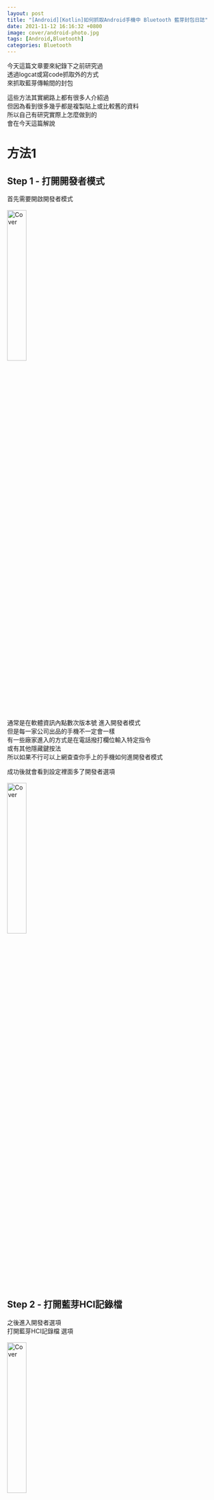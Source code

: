```yaml
---
layout: post
title: "[Android][Kotlin]如何抓取Android手機中 Bluetooth 藍芽封包日誌"
date: 2021-11-12 16:16:32 +0800
image: cover/android-photo.jpg
tags: [Android,Bluetooth]
categories: Bluetooth
---
```


今天這篇文章要來紀錄下之前研究過 <br>
透過logcat或寫code抓取外的方式<br>
來抓取藍芽傳輸間的封包<br>

這些方法其實網路上都有很多人介紹過<br>
但因為看到很多幾乎都是複製貼上或比較舊的資料<br>
所以自己有研究實際上怎麼做到的<br>
會在今天這篇解說<br>

<h1>方法1</h1>
<h2>Step 1 - 打開開發者模式</h2>
首先需要開啟開發者模式<br>
<br>
<img src="/images/bluetooth/open_developer.png" alt="Cover" width="30%" >
<br>

通常是在軟體資訊內點數次版本號 進入開發者模式<br>
但是每一家公司出品的手機不一定會一樣<br>
有一些廠家進入的方式是在電話撥打欄位輸入特定指令<br>
或有其他隱藏鍵按法<br>
所以如果不行可以上網查查你手上的手機如何進開發者模式<br>

成功後就會看到設定裡面多了開發者選項<br>
<br>
<img src="/images/bluetooth/developer.png" alt="Cover" width="30%" >
<br>

<h2>Step 2 - 打開藍芽HCI記錄檔</h2>
之後進入開發者選項<br>
打開藍芽HCI記錄檔 選項<br>
<br>
<img src="/images/bluetooth/open_hci.png" alt="Cover" width="30%" >
<br>
<br>
那打開這個選項後<br>
就會讓系統幫你記錄 藍芽的 HCI snoop log <br>


我爬文到這邊遇到個問題<br>
比較舊版Android的手機會把HCI log 存在 /sdcard 或/stroage<br>
後來的版本有可能存進不同的路徑<br>
而且是存進沒有權限可以read的目錄裡<br>
<br>
導致就算我有這個檔案也沒辦法看<br>
除非你有辦法得到這台手機的root權限或adb shell su權限<br>
不然通常很難用簡單方法來閱讀<br>

所以如果你的手機跟我一樣沒有存在有權限read的目錄<br>
可能可以參考下面步驟去dump出來<br>

<h2>Step 3 - 安裝CLI工具 ADB</h2>

ADB是Android開發時常用到的Debug工具<br>
如果你有安裝Android Studio 的話<br>
他會內建在安裝目錄下的platform tool內<br>
<br>
如果你想要全域使用的話<br>
可以在環境變數中設定<br>
<br>
沒有開發Android習慣<br>
純粹想測試藍芽log的可以透過下列網址下載<br><br>
<a href="https://developer.android.com/studio/releases/platform-tools" class="btn btn-primary" role="button">查看Android Platform Tool</a>
<br>

<h2>Step 4 - 連接手機並確認USB調用模式</h2>
確認有開啟開發者模式中的USB調用模式<br>
並確認有連接上pc端<br>
可以用下面指令確認<br>

```
adb devices
```

如果有看到<br>
類似下方訊息<br>

```
List of devices attached
LXXXXXGYPXXCXXXXXX7	device
```

就是有連到了 <br>

<h2>Step 5 - Dump bluetooth HCI log file</h2>

因為遇到檔案存在沒權限讀的地方<br>
所以需要使用指令來dump出來<br>
首先你要執行上方的步驟<br>
包含開啟藍芽HCI擷取<br>
並且啟動藍芽相關操作<br>
讓系統產生log<br>

這邊是一小段shell script

<script src="https://gist.github.com/KuanChunChen/8d55a3492f8cafbfd86196ce8f6d610d.js"></script>

可以直接複製去跑shell<br>
亦可以一行一行複製到terminal去執行
其中主要是使用了

```
adb bugreport <FileName>
```
因為原本不能read存有log的目錄
所以使用
指令bugreport<br>
可以幫你dump出<br>
當前Android手機內的系統log<br>
並壓縮成zip檔案到當前目錄
所以我的script我就先pushd到/tmp目錄<br>
不過這邊都是看個人使用習慣<br>
可以自行修改<br>

之後只要解壓縮
```
unzip fetchBugReport.zip
```
你bugreport出來的資料<br>
就會看到你手機內的log data了<br>
之後你就可以cat相關log檔案 <br>
或是拿特定軟體去讀一些難閱讀的檔案<br>

那這邊通常解壓縮出來是串資料夾結構
如
FS/data/log/.../btsnoop_hci.log

我們要找的檔案是藍芽的log檔 <br>
但我試過不同手機<br>
可能出來的目錄結構可能不同<br>
如果想要把shell script 純粹寫成一鍵執行<br>
可能要注意這裡把他拉成變數<br>
就能輕鬆抓取log<br>
如：
<script src="https://gist.github.com/KuanChunChen/d862a1007ddb5bbef96b28a8a5c3e723.js"></script>
這邊就依照個人需求可改寫


最後分享個<br>
在研究過程中<br>
發現不是每台手機都會產生藍芽的log<br>
所以這些不確定性<br>
讓原本想要輕鬆抓封包的想法<br>
變得比較沒那麼靠譜<br>
不過就當知道這個方法<br>
之後如果用到也不虧<br>


<h1>方法2 - nRF Sniffer + Wireshark 抓取藍芽封包</h1>

<h2>Step 1 - 安裝python 與 pyserial</h2>
輸入<br>

```
python --version
```
如果有顯示版本<br>
表示全域環境內已有<br>

<img src="/images/bluetooth/python_version.png" alt="Cover" width="100%" >
<br>
沒有的話可以透過<br>

法1:
<a href = "https://www.python.org/downloads/">python官網</a>
安裝<br>
法2:透過brew安裝<br>
<img src="/images/bluetooth/python_install.png" alt="Cover" width="30%" >


在terminal內輸入以下指令<br>
安裝pyserial<br>
```
pip install pyserial
```
如出現 Successfully 字樣則表示安裝成功


<h2>Step 2 - 安裝 WireShark  </h2>

前往
<a href = "https://www.wireshark.org/download.html">WireShark 官網</a>
下載安裝檔

<img src="/images/bluetooth/wireshark_web.png" alt="Cover" width="50%" >
<br>
<br>
選擇屬於你os的版本<br>
並且像是平常一樣安裝你的套裝軟體<br>
<br>
<img src="/images/bluetooth/wireshark_dmg_phtot.png" alt="Cover" width="30%" >

<h2>Step 3 - 安裝 nRF-Sniffer-for-Bluetooth-LE 插件  </h2>


透過連結下載
<a href = "https://www.nordicsemi.com/Products/Development-tools/nRF-Sniffer-for-Bluetooth-LE/Download#infotabs">nRF-Sniffer-for-Bluetooth-LE</a><br>

選擇想要的版本<br>
版本的Changelog可以在下拉欄看<br>
<br>
<img src="/images/bluetooth/nRF_changelog.png" alt="Cover" width="50%" >
<br><br>
我是下載4.1.0<br>
這邊根據自己所需選擇<br>

解壓縮下載的zip後找到extcap資料夾
<br><br>
<img src="/images/bluetooth/excap.png" alt="Cover" width="50%" >
<br><br>


並打開WireShark 的About WireShark<br>
mac版的是在應用程式名稱內<br><br>
<img src="/images/bluetooth/wireshark_about.png" alt="Cover" width="30%" >
<br><br>

找到 Golbal Extcap Path <br><br>
<img src="/images/bluetooth/wireshark_folder.png" alt="Cover" width="60%" >
<br><br>

extcap是 wireshark放 插件的資料夾<br>
把上面下載好的nRF-Sniffer-for-Bluetooth-LE extcap資料夾<br>
內的檔案全部複製到這個資料夾裡<br>

<h2>Step 4 - 使用 官方提供的硬體開始抓封包  </h2>

官網提到 需要以下硬體才能進行抓包

<img src="/images/bluetooth/nRF_dongle.png" alt="Cover" width="60%" >
<br><br>

上網購買<br>
或本身就有 插入電腦後直開wireshark<br>

找到連接的 來源選<br>
nRF Sniffer for Bluetooth LE COMXX<br>
就能開始抓了<br>


結論<br>
這個方法 抓藍芽封包 比較小雜<br>
所以如果手邊剛好有設備也能用這個方法試試看<br>
